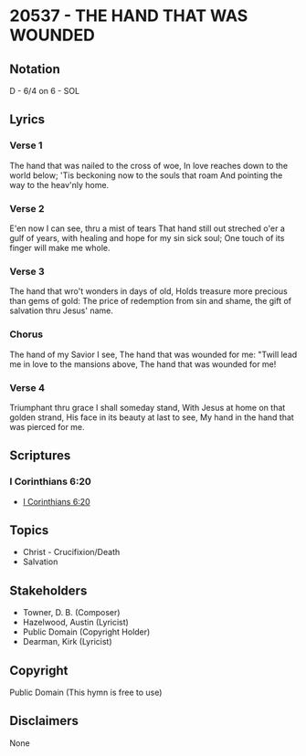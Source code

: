 # 20537 - THE HAND THAT WAS WOUNDED

## Notation

D - 6/4 on 6 - SOL

## Lyrics

### Verse 1

The hand that was nailed to the cross of woe, In love reaches down to the world below; 'Tis beckoning now to the souls that roam And pointing the way to the heav'nly home.

### Verse 2

E'en now I can see, thru a mist of tears That hand still out streched o'er a gulf of years, with healing and hope for my sin sick soul; One touch of its finger will make me whole.

### Verse 3

The hand that wro't wonders in days of old, Holds treasure more precious than gems of gold: The price of redemption from sin and shame, the gift of salvation thru Jesus' name.

### Chorus

The hand of my Savior I see, The hand that was wounded for me: "Twill lead me in love to the mansions above, The hand that was wounded for me!

### Verse 4

Triumphant thru grace I shall someday stand, With Jesus at home on that golden strand, His face in its beauty at last to see, My hand in the hand that was pierced for me.


## Scriptures

### I Corinthians 6:20

- [I Corinthians 6:20](https://www.biblegateway.com/passage/?search=I%20Corinthians%206%3A20)


## Topics

- Christ - Crucifixion/Death
- Salvation

## Stakeholders

- Towner, D. B. (Composer)
- Hazelwood, Austin (Lyricist)
- Public Domain (Copyright Holder)
- Dearman, Kirk (Lyricist)

## Copyright

Public Domain
(This hymn is free to use)

## Disclaimers

None

